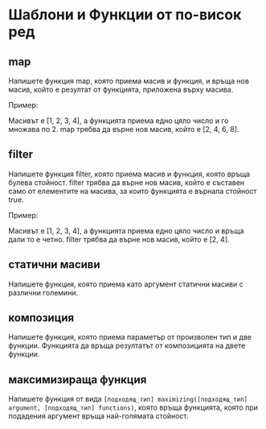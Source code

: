 # Шаблони и Функции от по-висок ред
## map
Напишете функция map, която приема масив и функция, и връща нов масив, който е резултат от функцията, приложена върху масива.

Пример:

Масивът е [1, 2, 3, 4], a функцията приема едно цяло число и го множава по 2. map трябва да върне нов масив, който е [2, 4, 6, 8].

## filter
Напишете функция filter, която приема масив и функция, която връща булева стойност. filter трябва да върне нов масив, който е съставен само от елементите на масива, за които функцията е върнала стойност true.

Пример:

Масивът е [1, 2, 3, 4], a функцията приема едно цяло число и връща дали то е четно. filter трябва да върне нов масив, който е [2, 4].

## статични масиви
Напишете функция, която приема като аргумент статични масиви с различни големини.

## композиция
Напишете функция, която приема параметър от произволен тип и две функции. Функцията да връща резултатът от композицията на двете функции.

## максимизираща функция
Напишете функция от вида ```[подходящ_тип] maximizing([подходящ_тип] argument, [подходящ_тип] functions)```, която връща функцията, която при подадения аргумент връща най-голямата стойност.
